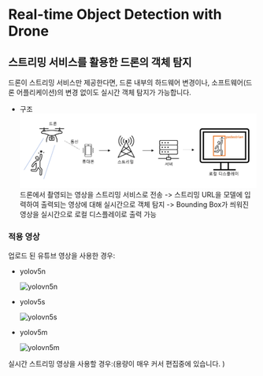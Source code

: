 # Real-time Object Detection with Drone
## 스트리밍 서비스를 활용한 드론의 객체 탐지

드론이 스트리밍 서비스만 제공한다면, 드론 내부의 하드웨어 변경이나, 소프트웨어(드론 어플리케이션)의 변경 없이도 실시간 객체 탐지가 가능합니다.

- 구조
    ![architecture](etc/streaming_architecture.png)
    드론에서 촬영되는 영상을 스트리밍 서비스로 전송 -> 스트리밍 URL을 모델에 입력하여 출력되는 영상에 대해 실시간으로 객체 탐지 -> Bounding Box가 씌워진 영상을 실시간으로 로컬 디스플레이로 출력 가능

### 적용 영상
업로드 된 유튜브 영상을 사용한 경우:
  - yolov5n

      ![yolovn5n](etc/yolov5n-youtube.gif)
  - yolov5s

      ![yolovn5s](etc/yolov5s-youtube.gif)
  - yolov5m

      ![yolovn5m](etc/yolov5m-youtube.gif)

실시간 스트리밍 영상을 사용할 경우:(용량이 매우 커서 편집중에 있습니다. )
